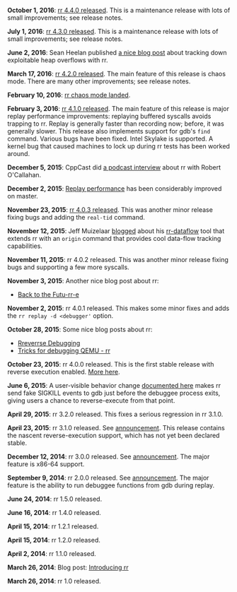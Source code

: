 **October 1, 2016**: [rr 4.4.0 released](https://github.com/mozilla/rr/releases/tag/4.4.0). This is a maintenance release with lots of small improvements; see release notes.

**July 1, 2016**: [rr 4.3.0 released](https://github.com/mozilla/rr/releases/tag/4.3.0). This is a maintenance release with lots of small improvements; see release notes.

**June 2, 2016**: Sean Heelan published [a nice blog post](https://sean.heelan.io/2016/05/31/tracking-down-heap-overflows-with-rr/) about tracking down exploitable heap overflows with rr.

**March 17, 2016**: [rr 4.2.0 released](https://github.com/mozilla/rr/releases/tag/4.2.0). The main feature of this release is chaos mode. There are many other improvements; see release notes.

**February 10, 2016**: [rr chaos mode landed](http://robert.ocallahan.org/).

**February 3, 2016**: [rr 4.1.0 released](https://github.com/mozilla/rr/releases/tag/4.1.0). The main feature of this release is major replay performance improvements: replaying buffered syscalls avoids trapping to rr. Replay is generally faster than recording now; before, it was generally slower. This release also implements support for gdb's `find` command. Various bugs have been fixed. Intel Skylake is supported. A kernel bug that caused machines to lock up during rr tests has been worked around.

**December 5, 2015**: CppCast did [a podcast interview](http://cppcast.com/2015/12/robert-ocallahan) about rr with Robert O'Callahan.

**December 2, 2015**: [Replay performance](http://robert.ocallahan.org/2015/11/even-more-rr-replay-performance.html) has been considerably improved on master.

**November 23, 2015**: [rr 4.0.3 released](https://github.com/mozilla/rr/releases/tag/4.0.3). This was another minor release fixing bugs and adding the `real-tid` command.

**November 12, 2015**: Jeff Muizelaar [blogged](http://muizelaar.blogspot.co.nz/2015/11/debugging-reftests-with-rr.html) about his [rr-dataflow](https://github.com/jrmuizel/rr-dataflow/) tool that extends rr with an `origin` command that provides cool data-flow tracking capabilities. 

**November 11, 2015**: rr 4.0.2 released. This was another minor release fixing bugs and supporting a few more syscalls.

**November 3, 2015**: Another nice blog post about rr:
* [Back to the Futu-rr-e](http://fitzgeraldnick.com/weblog/64/)

**November 2, 2015**: rr 4.0.1 released. This makes some minor fixes and adds the `rr replay -d <debugger'` option.

**October 28, 2015**: Some nice blog posts about rr:
* [Rreverrse Debugging](http://huonw.github.io/blog/2015/10/rreverse-debugging/)
* [Tricks for debugging QEMU - rr](http://www.linaro.org/blog/core-dump/tricks-for-debugging-qemu-rr/)

**October 23, 2015**: rr 4.0.0 released. This is the first stable release with reverse execution enabled. [More here](http://robert.ocallahan.org/2015/10/rr-40-released-with-reverse-execution.html).

**June 6, 2015**: A user-visible behavior change [documented here](http://robert.ocallahan.org/2015/06/small-change-to-rr-behavior.html) makes rr send fake SIGKILL events to gdb just before the debuggee process exits, giving users a chance to reverse-execute from that point.

**April 29, 2015**: rr 3.2.0 released. This fixes a serious regression in rr 3.1.0.

**April 23, 2015**: rr 3.1.0 released. See [announcement](http://robert.ocallahan.org/2015/04/rr-31-released.html). This release contains the nascent reverse-execution support, which has not yet been declared stable.

**December 12, 2014**: rr 3.0.0 released. See [announcement](http://robert.ocallahan.org/2014/12/rr-30-released-with-x86-64-support.html). The major feature is x86-64 support.

**September 9, 2014**: rr 2.0.0 released. See [announcement](http://robert.ocallahan.org/2014/09/rr-20-released.html). The major feature is the ability to run debuggee functions from gdb during replay.

**June 24, 2014**: rr 1.5.0 released.

**June 16, 2014**: rr 1.4.0 released.

**April 15, 2014**: rr 1.2.1 released.

**April 15, 2014**: rr 1.2.0 released.

**April 2, 2014**: rr 1.1.0 released.

**March 26, 2014**: Blog post: [Introducing rr](http://robert.ocallahan.org/2014/03/introducing-rr.html)

**March 26, 2014**: rr 1.0 released.